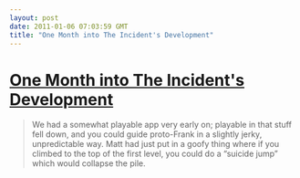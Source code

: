 ```yaml
---
layout: post
date: 2011-01-06 07:03:59 GMT
title: "One Month into The Incident's Development"
---
```

# [One Month into The Incident's Development](http://mrgan.tumblr.com/post/2620498618/the-incident-one-year-ago)

> We had a somewhat playable app very early on; playable in that stuff fell down, and you could guide proto-Frank in a slightly jerky, unpredictable way. Matt had just put in a goofy thing where if you climbed to the top of the first level, you could do a “suicide jump” which would collapse the pile.
